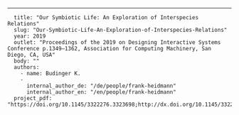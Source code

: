 ---
      title: "Our Symbiotic Life: An Exploration of Interspecies Relations"
      slug: "Our-Symbiotic-Life-An-Exploration-of-Interspecies-Relations"
      year: 2019
      outlet: "Proceedings of the 2019 on Designing Interactive Systems Conference p.1349–1362, Association for Computing Machinery, San Diego, CA, USA"
      body: ""
      authors:
        - name: Budinger K.
        - 
          internal_author_de: "/de/people/frank-heidmann"
          internal_author_en: "/en/people/frank-heidmann"
      project_pdf: "https://doi.org/10.1145/3322276.3323698;http://dx.doi.org/10.1145/3322276.3323698"
      